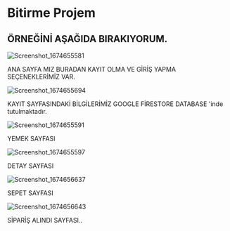 # Bitirme Projem

## ÖRNEĞİNİ AŞAĞIDA BIRAKIYORUM.



![Screenshot_1674655581](https://user-images.githubusercontent.com/93584517/216124871-e7184400-f51c-4665-b33f-774ade67bdbe.png)


ANA SAYFA MIZ BURADAN KAYIT OLMA VE GİRİŞ YAPMA SEÇENEKLERİMİZ VAR.

![Screenshot_1674655694](https://user-images.githubusercontent.com/93584517/216124904-8face064-4213-433f-95ca-67bf8ca3a185.png)


KAYIT SAYFASINDAKİ BİLGİLERİMİZ GOOGLE FİRESTORE DATABASE 'inde tutulmaktadır.


![Screenshot_1674655591](https://user-images.githubusercontent.com/93584517/216124917-8487c76a-a763-40c2-9a4c-01f1e3d98823.png)

 YEMEK SAYFASI

![Screenshot_1674655597](https://user-images.githubusercontent.com/93584517/216124929-36081c9e-87cf-439e-89b6-d37e682621a7.png)

DETAY SAYFASI

![Screenshot_1674656637](https://user-images.githubusercontent.com/93584517/216124989-e0dd8d0a-02fd-406b-b49e-de9fe0668c9f.png)

SEPET SAYFASI


![Screenshot_1674656643](https://user-images.githubusercontent.com/93584517/216125000-0e00726f-f0d9-4f84-975e-0c6300a74301.png)

SİPARİŞ ALINDI SAYFASI..
